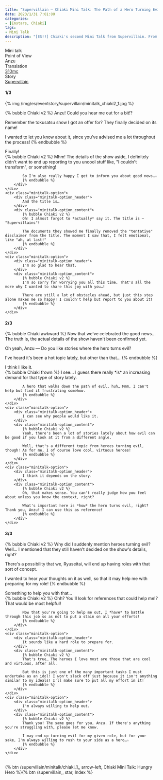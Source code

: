```yaml
---
title: "Supervillain – Chiaki Mini Talk: The Path of a Hero Turning Evil"
date: 2023/1/31 7:01:00
categories:
- [Enstars, Chiaki]
tags:
- Mini Talk
description: "[ES!!] Chiaki's second Mini Talk from Supervillain. From Anzu's POV."
---
```

<div class="three-wrapper" style="--storyColor:#965e7d;--storyColor-rgb:150,94,125;--storyColor-h:326.8;--storyColor-s: 23%;--storyColor-l:47.8%;">
    <div class="info-area">
        <div class="info">
            <div class="info-item characters">
                <div class="label">
                    Mini talk
                </div>
                <div class="value">
								<a href="/categories/Enstars/Chiaki" character="Chiaki"></a>
                </div>
            </div>
            <div class="info-item one">
                <div class="label">
                    Point of View
                </div>
                <div class="value">
                    Anzu
                </div>
            </div>
            <div class="info-item two">
                <div class="label">
                    Translation
                </div>
                <div class="value">
                    <a href="/about">310mc</a>
                </div>
            </div>
            <div class="info-item three">
                <div class="label">
                   Story
                </div>
                <div class="value">
                    <a href="/supervillain">Supervillain</a>
                </div>
            </div>
        </div>
    </div>
</div>

<!-- more -->

#### <div mt="rare"></div> 1/3

{% img /img/es/eventstory/supervillain/minitalk_chiaki2_1.jpg %}

{% bubble Chiaki v2 %}
Anzu! Could you hear me out for a bit!?

Remember the tokusatsu show I got an offer for? They finally decided on its name!

I wanted to let you know about it, since you've advised me a lot throughout the process!
{% endbubble %}

<div class="minitalk" character="Anzu">
    <div class="minitalk-option">
        <div class="minitalk-option_header">
            Finally!
        </div>
        <div class="minitalk-option_content">
            {% bubble Chiaki v2 %}
            Mhm! The details of the show aside, I definitely didn't want to end up reporting to you uncool stuff like, "I couldn't transform", or something!

            So I'm also really happy I get to inform you about good news…☆
			{% endbubble %}
        </div>
    </div>
    <div class="minitalk-option">
        <div class="minitalk-option_header">
            And the title is…
        </div>
        <div class="minitalk-option_content">
            {% bubble Chiaki v2 %}
            Oh! I almost forgot to *actually* say it. The title is — "Supervillains"!

            The documents they showed me finally removed the "tentative" disclaimer from the title. The moment I saw that, I felt emotional, like "ah, at last!"
			{% endbubble %}
        </div>
    </div>
    <div class="minitalk-option">
        <div class="minitalk-option_header">
            I'm so glad to hear that.
        </div>
        <div class="minitalk-option_content">
            {% bubble Chiaki v2 %}
            I'm so sorry for worrying you all this time. That's all the more why I wanted to share this joy with you…!

            There are still a lot of obstacles ahead, but just this step alone makes me so happy! I couldn't help but report to you about it!
			{% endbubble %}
        </div>
    </div>
</div>

#### <div mt="rare"></div> 2/3

{% bubble Chiaki awkward %}
Now that we've celebrated the good news… The truth is, the actual details of the show haven't been confirmed yet.

Oh yeah, Anzu — Do you like stories where the hero turns evil?

I've heard it's been a hot topic lately, but other than that…
{% endbubble %}

<div class="minitalk" character="Anzu">
    <div class="minitalk-option">
        <div class="minitalk-option_header">
            I think I like it.
        </div>
        <div class="minitalk-option_content">
            {% bubble Chiaki frown %}
            I see… I guess there really *is* an increasing demand for that type of story lately.

            A hero that walks down the path of evil, huh… Mmm, I can't help but find it frustrating somehow.
			{% endbubble %}
        </div>
    </div>
    <div class="minitalk-option">
        <div class="minitalk-option_header">
            I can see why people would like it.
        </div>
        <div class="minitalk-option_content">
            {% bubble Chiaki v2 %}
            Yeah, there's been a lot of stories lately about how evil can be good if you look at it from a different angle.

            Well, that's a different topic from heroes turning evil, though! As for me, I of course love cool, virtuous heroes!
			{% endbubble %}
        </div>
    </div>
    <div class="minitalk-option">
        <div class="minitalk-option_header">
            I think it depends on the story.
        </div>
        <div class="minitalk-option_content">
            {% bubble Chiaki v2 %}
            Oh, that makes sense. You can't really judge how you feel about unless you know the context, right?

            What's important here is *how* the hero turns evil, right? Thank you, Anzu! I can use this as reference!
			{% endbubble %}
        </div>
    </div>
</div>

#### <div mt="rare"></div> 3/3

{% bubble Chiaki v2 %}
Why did I suddenly mention heroes turning evil? Well… I mentioned that they still haven't decided on the show's details, right?

There's a possibility that we, Ryuseitai, will end up having roles with that sort of concept.

I wanted to hear your thoughts on it as well, so that it may help me with preparing for my role!
{% endbubble %}

<div class="minitalk" character="Anzu">
    <div class="minitalk-option">
        <div class="minitalk-option_header">
          Something to help you with that…
        </div>
        <div class="minitalk-option_content">
            {% bubble Chiaki v2 %}
            Ohh? You'll look for references that could help me!? That would be most helpful!

            Now that you're going to help me out, I *have* to battle through this job so as not to put a stain on all your efforts!
			{% endbubble %}
        </div>
    </div>
    <div class="minitalk-option">
        <div class="minitalk-option_header">
            It sounds like a hard role to prepare for.
        </div>
        <div class="minitalk-option_content">
            {% bubble Chiaki v2 %}
            That's true… The heroes I love most are those that are cool and virtuous, after all.

            But this is just one of the many important tasks I must undertake as an idol! I won't slack off just because it isn't anything similar to my ideals! I'll make sure to put all my effort in it!
			{% endbubble %}
        </div>
    </div>
    <div class="minitalk-option">
        <div class="minitalk-option_header">
            I'm always willing to help out.
        </div>
        <div class="minitalk-option_content">
            {% bubble Chiaki v2 %}
            Thank you! The same goes for you, Anzu. If there's anything you're struggling with, please let me know.

            I may end up turning evil for my given role, but for your sake, I'm always willing to rush to your side as a hero…☆
			{% endbubble %}
        </div>
    </div>
</div>
<br>
<div toc>{% btn /supervillain/minitalk/chiaki_1,, arrow-left, Chiaki Mini Talk: Hungry Hero %}{% btn /supervillain,, star, Index %}</div>
